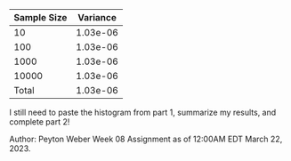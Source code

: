 | Sample Size | Variance |
|-------------|----------|
| 10          | 1.03e-06 |
| 100         | 1.03e-06 |
| 1000        | 1.03e-06 |
| 10000       | 1.03e-06 |
| Total       | 1.03e-06 |

I still need to paste the histogram from part 1, summarize my results, and complete part 2! 

Author: Peyton Weber
Week 08 Assignment as of 12:00AM EDT March 22, 2023. 